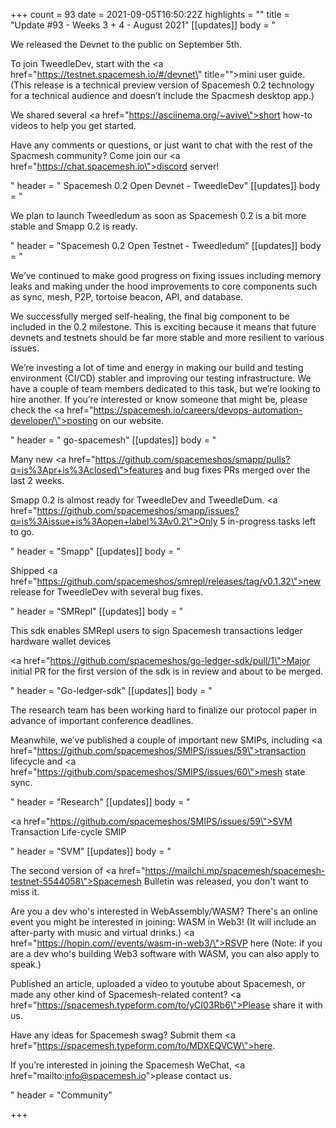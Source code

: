 +++
count = 93
date = 2021-09-05T16:50:22Z
highlights = ""
title = "Update #93 - Weeks 3 + 4 - August 2021"
[[updates]]
body = "<p>We released the Devnet to the public on September 5th.</p><p>To join TweedleDev, start with the <a href=\"https://testnet.spacemesh.io/#/devnet\" title=\"\">mini user guide</a>. (This release is a technical preview version of Spacemesh 0.2 technology for a technical audience and doesn’t include the Spacmesh desktop app.)</p><p>We shared several <a href=\"https://asciinema.org/~avive\">short how-to videos</a> to help you get started.</p><p>Have any comments or questions, or just want to chat with the rest of the Spacmesh community? Come join our <a href=\"https://chat.spacemesh.io\">discord server</a>!</p>"
header = " Spacemesh 0.2 Open Devnet - TweedleDev"
[[updates]]
body = "<p>We plan to launch Tweedledum as soon as Spacemesh 0.2 is a bit more stable and Smapp 0.2 is ready.</p>"
header = "Spacemesh 0.2 Open Testnet - Tweedledum"
[[updates]]
body = "<p>We’ve continued to make good progress on fixing issues including memory leaks and making under the hood improvements to core components such as sync, mesh, P2P, tortoise beacon, API, and database.</p><p>We successfully merged self-healing, the final big component to be included in the 0.2 milestone. This is exciting because it means that future devnets and testnets should be far more stable and more resilient to various issues.</p><p>We’re investing a lot of time and energy in making our build and testing environment (CI/CD) stabler and improving our testing infrastructure. We have a couple of team members dedicated to this task, but we’re looking to hire another. If you’re interested or know someone that might be, please check the <a href=\"https://spacemesh.io/careers/devops-automation-developer/\">posting on our website</a>.</p>"
header = " go-spacemesh"
[[updates]]
body = "<p>Many new <a href=\"https://github.com/spacemeshos/smapp/pulls?q=is%3Apr+is%3Aclosed\">features and bug fixes PRs</a> merged over the last 2 weeks.</p><p>Smapp 0.2 is almost ready for TweedleDev and TweedleDum. <a href=\"https://github.com/spacemeshos/smapp/issues?q=is%3Aissue+is%3Aopen+label%3Av0.2\">Only 5 in-progress tasks left to go</a>.</p>"
header = "Smapp"
[[updates]]
body = "<p>Shipped <a href=\"https://github.com/spacemeshos/smrepl/releases/tag/v0.1.32\">new release</a> for TweedleDev with several bug fixes.</p>"
header = "SMRepl"
[[updates]]
body = "<p>This sdk enables SMRepl users to sign Spacemesh transactions ledger hardware wallet devices</p><p><a href=\"https://github.com/spacemeshos/go-ledger-sdk/pull/1\">Major initial PR </a>for the first version of the sdk is in review and about to be merged.</p>"
header = "Go-ledger-sdk"
[[updates]]
body = "<p>The research team has been working hard to finalize our protocol paper in advance of important conference deadlines.</p><p>Meanwhile, we’ve published a couple of important new SMIPs, including <a href=\"https://github.com/spacemeshos/SMIPS/issues/59\">transaction lifecycle</a> and <a href=\"https://github.com/spacemeshos/SMIPS/issues/60\">mesh state sync</a>.</p>"
header = "Research"
[[updates]]
body = "<p><a href=\"https://github.com/spacemeshos/SMIPS/issues/59\">SVM Transaction Life-cycle SMIP</a></p>"
header = "SVM"
[[updates]]
body = "<p>The second version of <a href=\"https://mailchi.mp/spacemesh/spacemesh-testnet-5544058\">Spacemesh Bulletin</a> was released, you don't want to miss it.</p><p>Are you a dev who's interested in WebAssembly/WASM? There's an online event you might be interested in joining: WASM in Web3! (It will include an after-party with music and virtual drinks.) <a href=\"https://hopin.com//events/wasm-in-web3/\">RSVP here</a> (Note: if you are a dev who's building Web3 software with WASM, you can also apply to speak.)</p><p>Published an article, uploaded a video to youtube about Spacemesh, or made any other kind of Spacemesh-related content? <a href=\"https://spacemesh.typeform.com/to/yCI03Rb6\">Please share it with us</a>.</p><p>Have any ideas for Spacemesh swag? Submit them <a href=\"https://spacemesh.typeform.com/to/MDXEQVCW\">here</a>.</p><p>If you’re interested in joining the Spacemesh WeChat, <a href=\"mailto:info@spacemesh.io\">please contact us</a>.</p>"
header = "Community"

+++
